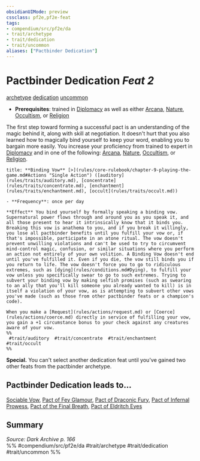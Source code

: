 ```yaml
---
obsidianUIMode: preview
cssclass: pf2e,pf2e-feat
tags:
- compendium/src/pf2e/da
- trait/archetype
- trait/dedication
- trait/uncommon
aliases: ["Pactbinder Dedication"]
---
```

# Pactbinder Dedication  *Feat 2*  
[archetype](archetype.md "Archetype Feat Trait")  [dedication](dedication.md "Dedication Feat Trait")  [uncommon](uncommon.md "Uncommon Rarity Trait")  

- **Prerequisites**: trained in [Diplomacy](skills.md#Diplomacy) as well as either [Arcana](skills.md#Arcana), [Nature](skills.md#Nature), [Occultism](skills.md#Occultism), or [Religion](skills.md#Religion)

The first step toward forming a successful pact is an understanding of the magic behind it, along with skill at negotiation. It doesn't hurt that you also learned how to magically bind yourself to keep your word, enabling you to bargain more easily. You increase your proficiency from trained to expert in [Diplomacy](skills.md#Diplomacy) and in one of the following: [Arcana](skills.md#Arcana), [Nature](skills.md#Nature), [Occultism](skills.md#Occultism), or [Religion](skills.md#Religion).

```ad-embed-ability
title: **Binding Vow** [>](rules/core-rulebook/chapter-9-playing-the-game.md#Actions "Single Action") ([auditory](rules/traits/auditory.md), [concentrate](rules/traits/concentrate.md), [enchantment](rules/traits/enchantment.md), [occult](rules/traits/occult.md))

- **Frequency**: once per day

**Effect** You bind yourself by formally speaking a binding vow. Supernatural power flows through and around you as you speak it, and all those present to hear it intrinsically know that it binds you. Breaking this vow is anathema to you, and if you break it willingly, you lose all pactbinder benefits until you fulfill your vow or, if that's impossible, participate in an atone ritual. The vow doesn't prevent unwilling violations and can't be used to try to circumvent mind-control magic, confusion, or similar situations where you perform an action not entirely of your own volition. A Binding Vow doesn't end until you've fulfilled it. Even if you die, the vow still binds you if you return to life. The vow doesn't force you to go to ridiculous extremes, such as [dying](rules/conditions.md#Dying), to fulfill your vow unless you specifically swear to go to such extremes. Trying to subvert your binding vow by making selfish promises (such as swearing to an ally that you'll kill someone you already wanted to kill) is in itself a violation of your vow, as is attempting to subvert other vows you've made (such as those from other pactbinder feats or a champion's code).

When you make a [Request](rules/actions/request.md) or [Coerce](rules/actions/coerce.md) directly in service of fulfilling your vow, you gain a +1 circumstance bonus to your check against any creatures aware of your vow.  
%%
 #trait/auditory  #trait/concentrate  #trait/enchantment  #trait/occult 
%%
```

**Special.** You can't select another dedication feat until you've gained two other feats from the pactbinder archetype.

## Pactbinder Dedication leads to...

[Sociable Vow](sociable-vow-da.md), [Pact of Fey Glamour](pact-of-fey-glamour-da.md), [Pact of Draconic Fury](pact-of-draconic-fury-da.md), [Pact of Infernal Prowess](pact-of-infernal-prowess-da.md), [Pact of the Final Breath](pact-of-the-final-breath-da.md), [Pact of Eldritch Eyes](pact-of-eldritch-eyes-da.md)

## Summary

*Source: Dark Archive p. 166*  
%% #compendium/src/pf2e/da #trait/archetype #trait/dedication #trait/uncommon %%